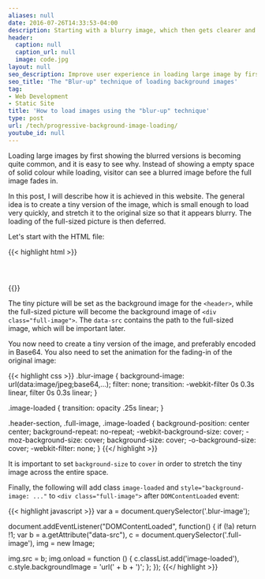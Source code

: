 ```yaml
---
aliases: null
date: 2016-07-26T14:33:53-04:00
description: Starting with a blurry image, which then gets clearer and clearer when loading finishes
header:
  caption: null
  caption_url: null
  image: code.jpg
layout: null
seo_description: Improve user experience in loading large image by first serving a blurred image before loading of the full-sized picture is complete
seo_title: 'The "Blur-up" technique of loading background images'
tag:
- Web Development
- Static Site
title: 'How to load images using the "blur-up" technique'
type: post
url: /tech/progressive-background-image-loading/
youtube_id: null
---
```


Loading large images by first showing the blurred versions is becoming quite common, and it is easy to see why. Instead of showing a empty space of solid colour while loading, visitor can see a blurred image before the full image fades in.

In this post, I will describe how it is achieved in this website. The general idea is to create a tiny version of the image, which is small enough to load very quickly, and stretch it to the original size so that it appears blurry. The loading of the full-sized picture is then deferred.

Let's start with the HTML file:

{{< highlight html >}}
<header class="header-section blur-image" data-src="/path-to-original-image">
  <div class="full-image">
    <!-- More code goes here -->
  </div>
</header>
{{</ highlight >}}

The tiny picture will be set as the background image for the `<header>`, while the full-sized picture will become the background image of `<div class="full-image">`. The `data-src` contains the path to the full-sized image, which will be important later.

You now need to create a tiny version of the image, and preferably encoded in Base64. You also need to set the animation for the fading-in of the original image:

{{< highlight css >}}
.blur-image {
  background-image: url(data:image/jpeg;base64,...);
  filter: none;
  transition: -webkit-filter 0s 0.3s linear, filter 0s 0.3s linear;
}

.image-loaded {
  transition: opacity .25s linear;
}

.header-section, .full-image, .image-loaded {
  background-position: center center;
  background-repeat: no-repeat;
  -webkit-background-size: cover;
  -moz-background-size: cover;
  background-size: cover;
  -o-background-size: cover;
  -webkit-filter: none;
}
{{</ highlight >}}

It is important to set `background-size` to `cover` in order to stretch the tiny image across the entire space.

Finally, the following will add class `image-loaded` and `style="background-image: ..."` to `<div class="full-image">` after ```DOMContentLoaded``` event:

{{< highlight javascript >}}
var a = document.querySelector('.blur-image');

document.addEventListener("DOMContentLoaded", function() {
  if (!a) return !1;
  var b = a.getAttribute("data-src"),
      c = document.querySelector('.full-image'),
      img = new Image;

  img.src = b;
  img.onload = function () {
    c.classList.add('image-loaded'),
    c.style.backgroundImage = 'url(' + b + ')';
  };
});
{{</ highlight >}}
